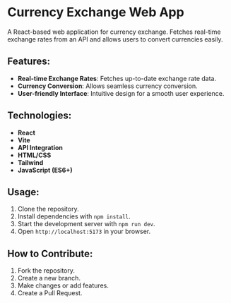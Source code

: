 # Currency Exchange Web App

A React-based web application for currency exchange. Fetches real-time exchange rates from an API and allows users to convert currencies easily.

## Features:
- **Real-time Exchange Rates**: Fetches up-to-date exchange rate data.
- **Currency Conversion**: Allows seamless currency conversion.
- **User-friendly Interface**: Intuitive design for a smooth user experience.

## Technologies:
- **React**
- **Vite**
- **API Integration**
- **HTML/CSS**
- **Tailwind**
- **JavaScript (ES6+)**

## Usage:
1. Clone the repository.
2. Install dependencies with `npm install`.
3. Start the development server with `npm run dev`.
4. Open `http://localhost:5173` in your browser.

## How to Contribute:
1. Fork the repository.
2. Create a new branch.
3. Make changes or add features.
4. Create a Pull Request.
